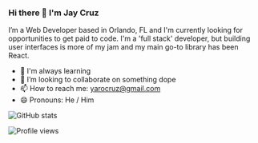 ### Hi there 👋  I'm Jay Cruz

I’m a Web Developer based in Orlando, FL and I'm currently looking for opportunities to get paid to code. I'm a 'full stack' developer, but building user interfaces is more of my jam and my main go-to library has been React. 

- 🌱  I'm always learning
- 👯  I’m looking to collaborate on something dope 
- 📫  How to reach me: yarocruz@gmail.com 
- 😄  Pronouns: He / Him  

![GitHub stats](https://github-readme-stats.vercel.app/api?username=yarocruz&show_icons=true)  

![Profile views](https://gpvc.arturio.dev/yarocruz)  
